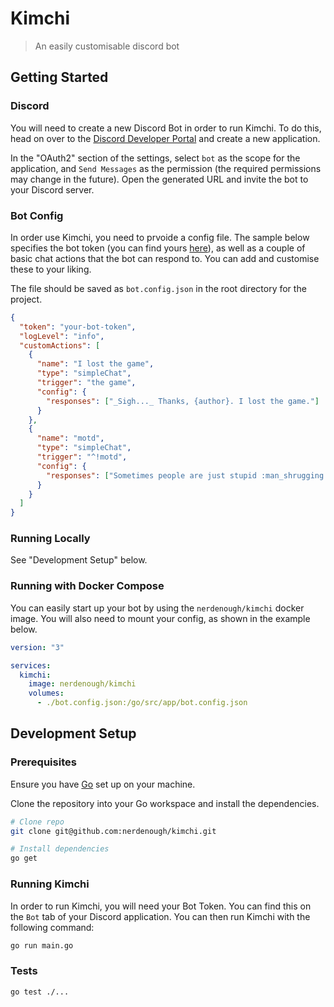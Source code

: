 # Kimchi

> An easily customisable discord bot

## Getting Started

### Discord

You will need to create a new Discord Bot in order to run Kimchi. To do this,
head on over to the [Discord Developer Portal][1] and create a new application.

In the "OAuth2" section of the settings, select `bot` as the scope for the
application, and `Send Messages` as the permission (the required permissions may
change in the future). Open the generated URL and invite the bot to your Discord
server.

### Bot Config

In order use Kimchi, you need to prvoide a config file. The sample below
specifies the bot token (you can find yours [here][0]), as well as a couple of
basic chat actions that the bot can respond to. You can add and customise these
to your liking.

The file should be saved as `bot.config.json` in the root directory for the
project.

```json
{
  "token": "your-bot-token",
  "logLevel": "info",
  "customActions": [
    {
      "name": "I lost the game",
      "type": "simpleChat",
      "trigger": "the game",
      "config": {
        "responses": ["_Sigh..._ Thanks, {author}. I lost the game."]
      }
    },
    {
      "name": "motd",
      "type": "simpleChat",
      "trigger": "^!motd",
      "config": {
        "responses": ["Sometimes people are just stupid :man_shrugging:"]
      }
    }
  ]
}
```

### Running Locally

See "Development Setup" below.

### Running with Docker Compose

You can easily start up your bot by using the `nerdenough/kimchi` docker image.
You will also need to mount your config, as shown in the example below.

```yml
version: "3"

services:
  kimchi:
    image: nerdenough/kimchi
    volumes:
      - ./bot.config.json:/go/src/app/bot.config.json
```

## Development Setup

### Prerequisites

Ensure you have [Go][0] set up on your machine.

Clone the repository into your Go workspace and install the dependencies.

```bash
# Clone repo
git clone git@github.com:nerdenough/kimchi.git

# Install dependencies
go get
```

### Running Kimchi

In order to run Kimchi, you will need your Bot Token. You can find this on the
`Bot` tab of your Discord application. You can then run Kimchi with the
following command:

```bash
go run main.go
```

### Tests

```
go test ./...
```

[0]: https://golang.org/doc/install
[1]: https://discordapp.com/developers/applications/
